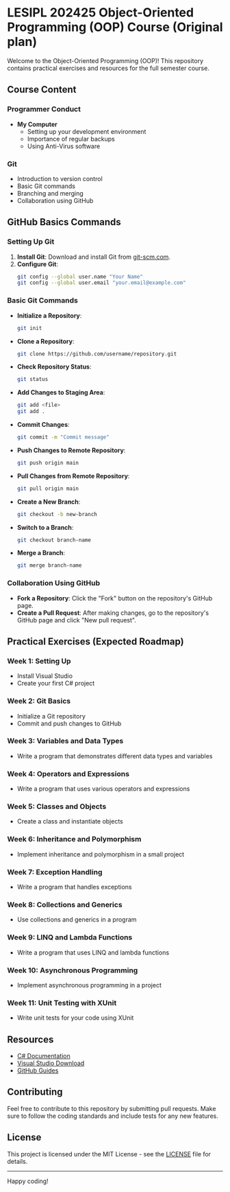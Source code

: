 # LESIPL 202425 Object-Oriented Programming (OOP) Course (Original plan)

Welcome to the Object-Oriented Programming (OOP)! This repository contains practical exercises and resources for the full semester course.

## Course Content

### Programmer Conduct
- **My Computer**
  - Setting up your development environment
  - Importance of regular backups
  - Using Anti-Virus software

### Git
- Introduction to version control
- Basic Git commands
- Branching and merging
- Collaboration using GitHub

## GitHub Basics Commands

### Setting Up Git
1. **Install Git**: Download and install Git from [git-scm.com](https://git-scm.com/).
2. **Configure Git**:
    ```sh
    git config --global user.name "Your Name"
    git config --global user.email "your.email@example.com"
    ```

### Basic Git Commands
- **Initialize a Repository**:
    ```sh
    git init
    ```
- **Clone a Repository**:
    ```sh
    git clone https://github.com/username/repository.git
    ```
- **Check Repository Status**:
    ```sh
    git status
    ```
- **Add Changes to Staging Area**:
    ```sh
    git add <file>
    git add .
    ```
- **Commit Changes**:
    ```sh
    git commit -m "Commit message"
    ```
- **Push Changes to Remote Repository**:
    ```sh
    git push origin main
    ```
- **Pull Changes from Remote Repository**:
    ```sh
    git pull origin main
    ```
- **Create a New Branch**:
    ```sh
    git checkout -b new-branch
    ```
- **Switch to a Branch**:
    ```sh
    git checkout branch-name
    ```
- **Merge a Branch**:
    ```sh
    git merge branch-name
    ```

### Collaboration Using GitHub
- **Fork a Repository**: Click the "Fork" button on the repository's GitHub page.
- **Create a Pull Request**: After making changes, go to the repository's GitHub page and click "New pull request".

## Practical Exercises (Expected Roadmap)

### Week 1: Setting Up
- Install Visual Studio
- Create your first C# project

### Week 2: Git Basics
- Initialize a Git repository
- Commit and push changes to GitHub

### Week 3: Variables and Data Types
- Write a program that demonstrates different data types and variables

### Week 4: Operators and Expressions
- Write a program that uses various operators and expressions

### Week 5: Classes and Objects
- Create a class and instantiate objects

### Week 6: Inheritance and Polymorphism
- Implement inheritance and polymorphism in a small project

### Week 7: Exception Handling
- Write a program that handles exceptions

### Week 8: Collections and Generics
- Use collections and generics in a program

### Week 9: LINQ and Lambda Functions
- Write a program that uses LINQ and lambda functions

### Week 10: Asynchronous Programming
- Implement asynchronous programming in a project

### Week 11: Unit Testing with XUnit
- Write unit tests for your code using XUnit

## Resources
- [C# Documentation](https://docs.microsoft.com/en-us/dotnet/csharp/)
- [Visual Studio Download](https://visualstudio.microsoft.com/)
- [GitHub Guides](https://guides.github.com/)

## Contributing
Feel free to contribute to this repository by submitting pull requests. Make sure to follow the coding standards and include tests for any new features.

## License
This project is licensed under the MIT License - see the [LICENSE](LICENSE) file for details.

---

Happy coding!
